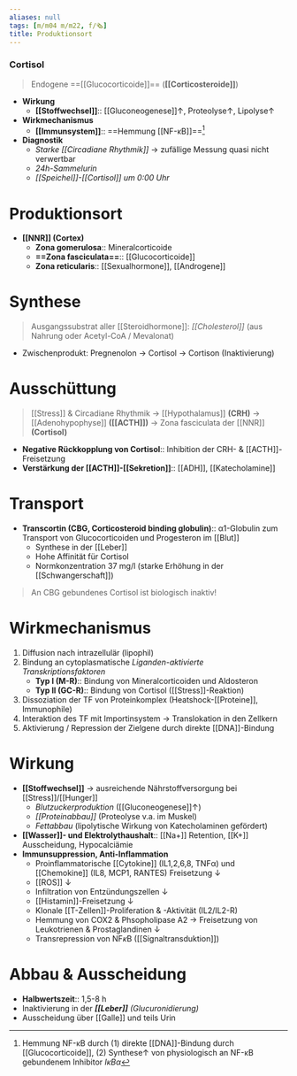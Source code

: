 ```yaml
---
aliases: null
tags: [m/m04 m/m22, f/🗞️]
title: Produktionsort
---
```

### Cortisol
> Endogene ==[[Glucocorticoide]]== (**[[Corticosteroide]]**)
- **Wirkung**
	- **[[Stoffwechsel]]**:: [[Gluconeogenese]]↑, Proteolyse↑, Lipolyse↑ 
- **Wirkmechanismus**
	- **[[Immunsystem]]**:: ==Hemmung [[NF-κB]]==[^1]
- **Diagnostik**
	- *Starke [[Circadiane Rhythmik]]* → zufällige Messung quasi nicht verwertbar
	- *24h-Sammelurin*
	- *[[Speichel]]-[[Cortisol]] um 0:00 Uhr*



# Produktionsort
- **[[NNR]] (Cortex)**
    - **Zona gomerulosa**:: Mineralcorticoide
    - **==Zona fasciculata==**:: [[Glucocorticoide]]
    - **Zona reticularis**:: [[Sexualhormone]], [[Androgene]]
# Synthese
> Ausgangssubstrat aller [[Steroidhormone]]: *[[Cholesterol]]* (aus Nahrung oder Acetyl-CoA / Mevalonat)
- Zwischenprodukt: Pregnenolon → Cortisol → Cortison (Inaktivierung)

# Ausschüttung

> [[Stress]] & Circadiane Rhythmik → [[Hypothalamus]] **(CRH)** → [[Adenohypophyse]] **([[ACTH]])** → Zona fasciculata der [[NNR]] **(Cortisol)**

- **Negative Rückkopplung von Cortisol**:: Inhibition der CRH- & [[ACTH]]-Freisetzung
- **Verstärkung der [[ACTH]]-[[Sekretion]]**:: [[ADH]], [[Katecholamine]]

# Transport

- **Transcortin (CBG, Corticosteroid binding globulin)**:: α1-Globulin zum Transport von Glucocorticoiden und Progesteron im [[Blut]]
    - Synthese in der [[Leber]]
    - Hohe Affinität für Cortisol
    - Normkonzentration 37 mg/l (starke Erhöhung in der [[Schwangerschaft]])

> An CBG gebundenes Cortisol ist biologisch inaktiv!

# Wirkmechanismus

1. Diffusion nach intrazellulär (lipophil)
2. Bindung an cytoplasmatische *Liganden-aktivierte Transkriptionsfaktoren*
    - **Typ I (M-R)**:: Bindung von Mineralcorticoiden und Aldosteron
    - **Typ II (GC-R)**:: Bindung von Cortisol ([[Stress]]-Reaktion)
3. Dissoziation der TF von Proteinkomplex (Heatshock-[[Proteine]], Immunophile)
4. Interaktion des TF mit Importinsystem → Translokation in den Zellkern
5. Aktivierung / Repression der Zielgene durch direkte [[DNA]]-Bindung

# Wirkung
- **[[Stoffwechsel]]** → ausreichende Nährstoffversorgung bei [[Stress]]/[[Hunger]]
	- *Blutzuckerproduktion* ([[Gluconeogenese]]↑)
	- *[[Proteinabbau]]* (Proteolyse v.a. im Muskel)
	- *Fettabbau* (lipolytische Wirkung von Katecholaminen gefördert)
- **[[Wasser]]- und Elektrolythaushalt**:: [[Na+]] Retention, [[K+]] Ausscheidung, Hypocalciämie
- **Immunsuppression, Anti-Inflammation**
    - Proinflammatorische [[Cytokine]] (IL1,2,6,8, TNFα) und [[Chemokine]] (IL8, MCP1, RANTES) Freisetzung ↓ 
	- [[ROS]] ↓ 
	- Infiltration von Entzündungszellen ↓ 
	- [[Histamin]]-Freisetzung ↓ 
	- Klonale [[T-Zellen]]-Proliferation & -Aktivität (IL2/IL2-R)
	- Hemmung von COX2 & Phsopholipase A2 → Freisetzung von Leukotrienen & Prostaglandinen ↓ 
	- Transrepression von NF$\kappa$B ([[Signaltransduktion]])

# Abbau & Ausscheidung
- **Halbwertszeit**:: 1,5-8 h
- Inaktivierung in der ***[[Leber]]** (Glucuronidierung)*
- Ausscheidung über [[Galle]] und teils Urin


[^1]: Hemmung NF-κB durch (1) direkte [[DNA]]-Bindung durch [[Glucocorticoide]], (2) Synthese↑ von physiologisch an NF-κB gebundenem Inhibitor *IκBα*